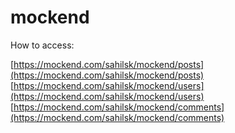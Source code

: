 # mockend

How to access:

[https://mockend.com/sahilsk/mockend/posts](https://mockend.com/sahilsk/mockend/posts)
[https://mockend.com/sahilsk/mockend/users](https://mockend.com/sahilsk/mockend/users)
[https://mockend.com/sahilsk/mockend/comments](https://mockend.com/sahilsk/mockend/comments)
